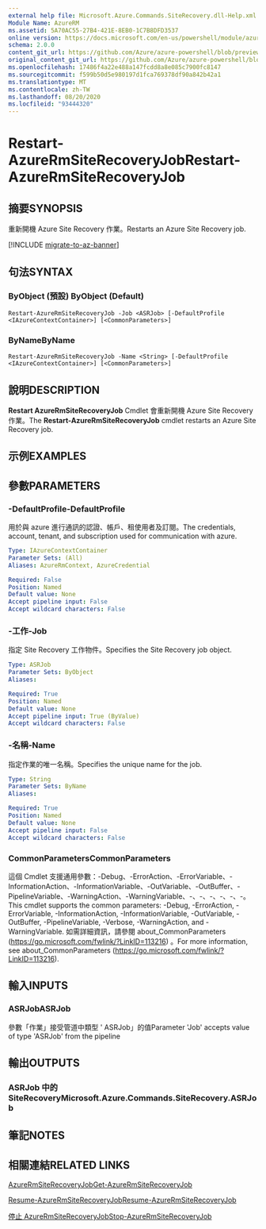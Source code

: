 ```yaml
---
external help file: Microsoft.Azure.Commands.SiteRecovery.dll-Help.xml
Module Name: AzureRM
ms.assetid: 5A70AC55-27B4-421E-8EB0-1C7B8DFD3537
online version: https://docs.microsoft.com/en-us/powershell/module/azurerm.siterecovery/restart-azurermsiterecoveryjob
schema: 2.0.0
content_git_url: https://github.com/Azure/azure-powershell/blob/preview/src/ResourceManager/SiteRecovery/Commands.SiteRecovery/help/Restart-AzureRmSiteRecoveryJob.md
original_content_git_url: https://github.com/Azure/azure-powershell/blob/preview/src/ResourceManager/SiteRecovery/Commands.SiteRecovery/help/Restart-AzureRmSiteRecoveryJob.md
ms.openlocfilehash: 17486f4a22e488a147fcdd8a8e085c7900fc8147
ms.sourcegitcommit: f599b50d5e980197d1fca769378df90a842b42a1
ms.translationtype: MT
ms.contentlocale: zh-TW
ms.lasthandoff: 08/20/2020
ms.locfileid: "93444320"
---
```

# <span data-ttu-id="82259-101">Restart-AzureRmSiteRecoveryJob</span><span class="sxs-lookup"><span data-stu-id="82259-101">Restart-AzureRmSiteRecoveryJob</span></span>

## <span data-ttu-id="82259-102">摘要</span><span class="sxs-lookup"><span data-stu-id="82259-102">SYNOPSIS</span></span>
<span data-ttu-id="82259-103">重新開機 Azure Site Recovery 作業。</span><span class="sxs-lookup"><span data-stu-id="82259-103">Restarts an Azure Site Recovery job.</span></span>

[!INCLUDE [migrate-to-az-banner](../../includes/migrate-to-az-banner.md)]

## <span data-ttu-id="82259-104">句法</span><span class="sxs-lookup"><span data-stu-id="82259-104">SYNTAX</span></span>

### <span data-ttu-id="82259-105">ByObject (預設) </span><span class="sxs-lookup"><span data-stu-id="82259-105">ByObject (Default)</span></span>
```
Restart-AzureRmSiteRecoveryJob -Job <ASRJob> [-DefaultProfile <IAzureContextContainer>] [<CommonParameters>]
```

### <span data-ttu-id="82259-106">ByName</span><span class="sxs-lookup"><span data-stu-id="82259-106">ByName</span></span>
```
Restart-AzureRmSiteRecoveryJob -Name <String> [-DefaultProfile <IAzureContextContainer>] [<CommonParameters>]
```

## <span data-ttu-id="82259-107">說明</span><span class="sxs-lookup"><span data-stu-id="82259-107">DESCRIPTION</span></span>
<span data-ttu-id="82259-108">**Restart AzureRmSiteRecoveryJob** Cmdlet 會重新開機 Azure Site Recovery 作業。</span><span class="sxs-lookup"><span data-stu-id="82259-108">The **Restart-AzureRmSiteRecoveryJob** cmdlet restarts an Azure Site Recovery job.</span></span>

## <span data-ttu-id="82259-109">示例</span><span class="sxs-lookup"><span data-stu-id="82259-109">EXAMPLES</span></span>

## <span data-ttu-id="82259-110">參數</span><span class="sxs-lookup"><span data-stu-id="82259-110">PARAMETERS</span></span>

### <span data-ttu-id="82259-111">-DefaultProfile</span><span class="sxs-lookup"><span data-stu-id="82259-111">-DefaultProfile</span></span>
<span data-ttu-id="82259-112">用於與 azure 進行通訊的認證、帳戶、租使用者及訂閱。</span><span class="sxs-lookup"><span data-stu-id="82259-112">The credentials, account, tenant, and subscription used for communication with azure.</span></span>

```yaml
Type: IAzureContextContainer
Parameter Sets: (All)
Aliases: AzureRmContext, AzureCredential

Required: False
Position: Named
Default value: None
Accept pipeline input: False
Accept wildcard characters: False
```

### <span data-ttu-id="82259-113">-工作</span><span class="sxs-lookup"><span data-stu-id="82259-113">-Job</span></span>
<span data-ttu-id="82259-114">指定 Site Recovery 工作物件。</span><span class="sxs-lookup"><span data-stu-id="82259-114">Specifies the Site Recovery job object.</span></span>

```yaml
Type: ASRJob
Parameter Sets: ByObject
Aliases: 

Required: True
Position: Named
Default value: None
Accept pipeline input: True (ByValue)
Accept wildcard characters: False
```

### <span data-ttu-id="82259-115">-名稱</span><span class="sxs-lookup"><span data-stu-id="82259-115">-Name</span></span>
<span data-ttu-id="82259-116">指定作業的唯一名稱。</span><span class="sxs-lookup"><span data-stu-id="82259-116">Specifies the unique name for the job.</span></span>

```yaml
Type: String
Parameter Sets: ByName
Aliases: 

Required: True
Position: Named
Default value: None
Accept pipeline input: False
Accept wildcard characters: False
```

### <span data-ttu-id="82259-117">CommonParameters</span><span class="sxs-lookup"><span data-stu-id="82259-117">CommonParameters</span></span>
<span data-ttu-id="82259-118">這個 Cmdlet 支援通用參數：-Debug、-ErrorAction、-ErrorVariable、-InformationAction、-InformationVariable、-OutVariable、-OutBuffer、-PipelineVariable、-WarningAction、-WarningVariable、-、-、-、-、-、-。</span><span class="sxs-lookup"><span data-stu-id="82259-118">This cmdlet supports the common parameters: -Debug, -ErrorAction, -ErrorVariable, -InformationAction, -InformationVariable, -OutVariable, -OutBuffer, -PipelineVariable, -Verbose, -WarningAction, and -WarningVariable.</span></span> <span data-ttu-id="82259-119">如需詳細資訊，請參閱 about_CommonParameters (https://go.microsoft.com/fwlink/?LinkID=113216) 。</span><span class="sxs-lookup"><span data-stu-id="82259-119">For more information, see about_CommonParameters (https://go.microsoft.com/fwlink/?LinkID=113216).</span></span>

## <span data-ttu-id="82259-120">輸入</span><span class="sxs-lookup"><span data-stu-id="82259-120">INPUTS</span></span>

### <span data-ttu-id="82259-121">ASRJob</span><span class="sxs-lookup"><span data-stu-id="82259-121">ASRJob</span></span>
<span data-ttu-id="82259-122">參數「作業」接受管道中類型 ' ASRJob」的值</span><span class="sxs-lookup"><span data-stu-id="82259-122">Parameter 'Job' accepts value of type 'ASRJob' from the pipeline</span></span>

## <span data-ttu-id="82259-123">輸出</span><span class="sxs-lookup"><span data-stu-id="82259-123">OUTPUTS</span></span>

### <span data-ttu-id="82259-124">ASRJob 中的 SiteRecovery</span><span class="sxs-lookup"><span data-stu-id="82259-124">Microsoft.Azure.Commands.SiteRecovery.ASRJob</span></span>

## <span data-ttu-id="82259-125">筆記</span><span class="sxs-lookup"><span data-stu-id="82259-125">NOTES</span></span>

## <span data-ttu-id="82259-126">相關連結</span><span class="sxs-lookup"><span data-stu-id="82259-126">RELATED LINKS</span></span>

[<span data-ttu-id="82259-127">AzureRmSiteRecoveryJob</span><span class="sxs-lookup"><span data-stu-id="82259-127">Get-AzureRmSiteRecoveryJob</span></span>](./Get-AzureRmSiteRecoveryJob.md)

[<span data-ttu-id="82259-128">Resume-AzureRmSiteRecoveryJob</span><span class="sxs-lookup"><span data-stu-id="82259-128">Resume-AzureRmSiteRecoveryJob</span></span>](./Resume-AzureRmSiteRecoveryJob.md)

[<span data-ttu-id="82259-129">停止 AzureRmSiteRecoveryJob</span><span class="sxs-lookup"><span data-stu-id="82259-129">Stop-AzureRmSiteRecoveryJob</span></span>](./Stop-AzureRmSiteRecoveryJob.md)
